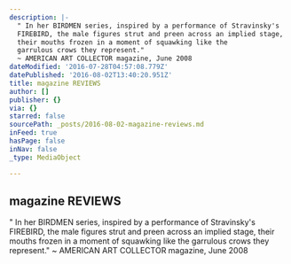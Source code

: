 ```yaml
---
description: |-
  " In her BIRDMEN series, inspired by a performance of Stravinsky's   
  FIREBIRD, the male figures strut and preen across an implied stage,   
  their mouths frozen in a moment of squawking like the  
  garrulous crows they represent."
  ~ AMERICAN ART COLLECTOR magazine, June 2008
dateModified: '2016-07-28T04:57:08.779Z'
datePublished: '2016-08-02T13:40:20.951Z'
title: magazine REVIEWS
author: []
publisher: {}
via: {}
starred: false
sourcePath: _posts/2016-08-02-magazine-reviews.md
inFeed: true
hasPage: false
inNav: false
_type: MediaObject

---
```

<article style=""><h1>magazine REVIEWS</h1><p>" In her BIRDMEN series, inspired by a performance of Stravinsky's FIREBIRD, the male figures strut and preen across an implied stage, their mouths frozen in a moment of squawking like the garrulous crows they represent." ~ AMERICAN ART COLLECTOR magazine, June 2008</p></article>